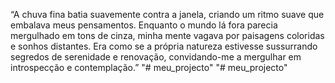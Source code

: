 “A chuva fina batia suavemente contra a janela, criando um ritmo suave que embalava meus
pensamentos. Enquanto o mundo lá fora parecia mergulhado em tons de cinza, minha mente
vagava por paisagens coloridas e sonhos distantes. Era como se a própria natureza estivesse
sussurrando segredos de serenidade e renovação, convidando-me a mergulhar em introspecção e
contemplação.”
"# meu_projecto" 
"# meu_projecto" 
